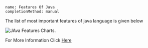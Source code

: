 ```ngMeta
name: Features Of Java
completionMethod: manual
```

<p>The list of most important features of java language is given below</p>

![JAva Features Charts.](assets/features_of_java.png)

<p>For More Information Click <a href="https://it.toolbox.com/blogs/craigborysowich/key-features-of-the-java-language-092210">Here</a></p>